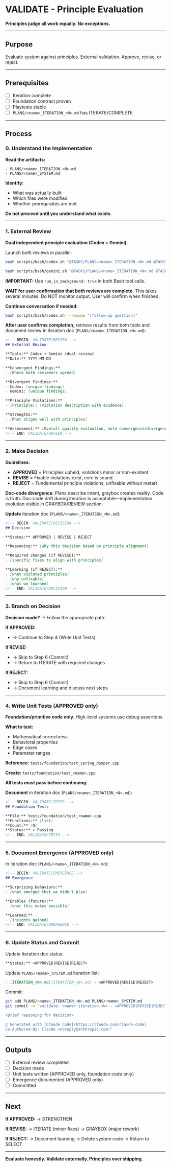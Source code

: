# VALIDATE - Principle Evaluation

**Principles judge all work equally. No exceptions.**

---

## Purpose

Evaluate system against principles. External validation. Approve, revise, or reject.

---

## Prerequisites

- [ ] Iteration complete
- [ ] Foundation contract proven
- [ ] Playtests stable
- [ ] `PLANS/<name>_ITERATION_<N>.md` has ITERATE/COMPLETE

---

## Process

### 0. Understand the Implementation

**Read the artifacts:**

```
- PLANS/<name>_ITERATION_<N>.md
- PLANS/<name>_SYSTEM.md
```

**Identify:**
- What was actually built
- Which files were modified
- Whether prerequisites are met

**Do not proceed until you understand what exists.**

---

### 1. External Review

**Dual independent principle evaluation (Codex + Gemini).**

Launch both reviews in parallel:

```bash
bash scripts/bash/codex.sh "@TASKS/PLANS/<name>_ITERATION_<N>.md @TASKS/PLANS/<name>_SYSTEM.md @PRINCIPLES.md @CONVENTIONS.md [relevant files] [your validation question]"

bash scripts/bash/gemini.sh "@TASKS/PLANS/<name>_ITERATION_<N>.md @TASKS/PLANS/<name>_SYSTEM.md @PRINCIPLES.md @CONVENTIONS.md [relevant files] [your validation question]"
```

**IMPORTANT:** Use `run_in_background: true` in both Bash tool calls.

**WAIT for user confirmation that both reviews are complete.** This takes several minutes. Do NOT monitor output. User will confirm when finished.

**Continue conversation if needed:**
```bash
bash scripts/bash/codex.sh --resume "[follow-up question]"
```

**After user confirms completion,** retrieve results from both tools and document review in iteration doc (`PLANS/<name>_ITERATION_<N>.md`):

```markdown
<!-- BEGIN: VALIDATE/REVIEW -->
## External Review

**Tools:** Codex + Gemini (dual review)
**Date:** YYYY-MM-DD

**Convergent Findings:**
- [Where both reviewers agreed]

**Divergent Findings:**
- Codex: [unique findings]
- Gemini: [unique findings]

**Principle Violations:**
- [Principle]: [violation description with evidence]

**Strengths:**
- [What aligns well with principles]

**Assessment:** [Overall quality evaluation, note convergence/divergence]
<!-- END: VALIDATE/REVIEW -->
```

---

### 2. Make Decision

**Guidelines:**
- **APPROVED** = Principles upheld, violations minor or non-existent
- **REVISE** = Fixable violations exist, core is sound
- **REJECT** = Fundamental principle violations, unfixable without restart

**Doc-code divergence:** Plans describe intent, graybox creates reality. Code is truth. Doc-code drift during iteration is acceptable—implementation evolution visible in GRAYBOX/REVIEW section.

**Update** iteration doc (`PLANS/<name>_ITERATION_<N>.md`):

```markdown
<!-- BEGIN: VALIDATE/DECISION -->
## Decision

**Status:** APPROVED | REVISE | REJECT

**Reasoning:** [why this decision based on principle alignment]

**Required changes (if REVISE):**
- [specific fixes to align with principles]

**Learning (if REJECT):**
- [what violated principles]
- [why unfixable]
- [what we learned]
<!-- END: VALIDATE/DECISION -->
```

---

### 3. Branch on Decision

**Decision made?** → Follow the appropriate path:

**If APPROVED:**
- → Continue to Step 4 (Write Unit Tests)

**If REVISE:**
- → Skip to Step 6 (Commit)
- → Return to ITERATE with required changes

**If REJECT:**
- → Skip to Step 6 (Commit)
- → Document learning and discuss next steps

---

### 4. Write Unit Tests (APPROVED only)

**Foundation/primitive code only.** High-level systems use debug assertions.

**What to test:**
- Mathematical correctness
- Behavioral properties
- Edge cases
- Parameter ranges

**Reference:** `tests/foundation/test_spring_damper.cpp`

**Create:** `tests/foundation/test_<name>.cpp`

**All tests must pass before continuing.**

**Document** in iteration doc (`PLANS/<name>_ITERATION_<N>.md`):

```markdown
<!-- BEGIN: VALIDATE/TESTS -->
## Foundation Tests

**File:** tests/foundation/test_<name>.cpp
**Functions:** [list]
**Count:** [N]
**Status:** ✓ Passing
<!-- END: VALIDATE/TESTS -->
```

---

### 5. Document Emergence (APPROVED only)

In iteration doc (`PLANS/<name>_ITERATION_<N>.md`):

```markdown
<!-- BEGIN: VALIDATE/EMERGENCE -->
## Emergence

**Surprising behaviors:**
- [what emerged that we didn't plan]

**Enables (future):**
- [what this makes possible]

**Learned:**
- [insights gained]
<!-- END: VALIDATE/EMERGENCE -->
```

---

### 6. Update Status and Commit

Update iteration doc status:
```markdown
**Status:** <APPROVED|REVISE|REJECT>
```

Update `PLANS/<name>_SYSTEM.md` iteration list:
```markdown
- [ITERATION_<N>.md](ITERATION_<N>.md) - <APPROVED|REVISE|REJECT>
```

Commit:
```bash
git add PLANS/<name>_ITERATION_<N>.md PLANS/<name>_SYSTEM.md
git commit -m "validate: <name> iteration <N> - <APPROVED|REVISE|REJECT>

<Brief reasoning for decision>

🤖 Generated with [Claude Code](https://claude.com/claude-code)
Co-Authored-By: Claude <noreply@anthropic.com)"
```

---

## Outputs

- [ ] External review completed
- [ ] Decision made
- [ ] Unit tests written (APPROVED only, foundation code only)
- [ ] Emergence documented (APPROVED only)
- [ ] Committed

---

## Next

**If APPROVED:**
→ STRENGTHEN

**If REVISE:**
→ ITERATE (minor fixes)
→ GRAYBOX (major rework)

**If REJECT:**
→ Document learning
→ Delete system code
→ Return to SELECT

---

**Evaluate honestly. Validate externally. Principles over shipping.**
